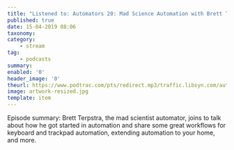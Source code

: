 ```yaml
---
title: "Listened to: Automators 20: Mad Science Automation with Brett Terpstra"
published: true
date: 15-04-2019 08:06
taxonomy:
category:
	- stream
tag:
	- podcasts
summary:
enabled: '0'
header_image: '0'
theurl: https://www.podtrac.com/pts/redirect.mp3/traffic.libsyn.com/automatorsrelay/automators020.mp3
image: artwork-resized.jpg
template: item
---
```

 
Episode summary: Brett Terpstra, the mad scientist automator, joins to talk about how he got started in automation and share some great workflows for keyboard and trackpad automation, extending automation to your home, and more.

